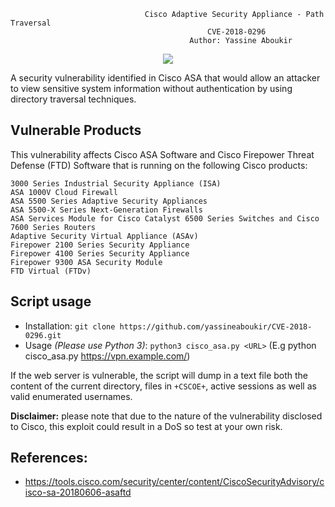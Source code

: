                                   Cisco Adaptive Security Appliance - Path Traversal
                                                CVE-2018-0296
                                            Author: Yassine Aboukir
                            
<p align="center"><a target="_blank" href="https://twitter.com/yassineaboukir"><img src="https://img.shields.io/twitter/follow/yassineaboukir.svg?logo=twitter"></a></p>

A security vulnerability identified in Cisco ASA that would allow an attacker to view sensitive system information without authentication by using directory traversal techniques.

## Vulnerable Products
This vulnerability affects Cisco ASA Software and Cisco Firepower Threat Defense (FTD) Software that is running on the following Cisco products:

    3000 Series Industrial Security Appliance (ISA)
    ASA 1000V Cloud Firewall
    ASA 5500 Series Adaptive Security Appliances
    ASA 5500-X Series Next-Generation Firewalls
    ASA Services Module for Cisco Catalyst 6500 Series Switches and Cisco 7600 Series Routers
    Adaptive Security Virtual Appliance (ASAv)
    Firepower 2100 Series Security Appliance
    Firepower 4100 Series Security Appliance
    Firepower 9300 ASA Security Module
    FTD Virtual (FTDv)

## Script usage
- Installation: `git clone https://github.com/yassineaboukir/CVE-2018-0296.git`
- Usage *(Please use Python 3)*: `python3 cisco_asa.py <URL>` (E.g python cisco_asa.py https://vpn.example.com/)

If the web server is vulnerable, the script will dump in a text file both the content of the current directory, files in `+CSCOE+`, active sessions as well as valid enumerated usernames.

**Disclaimer:** please note that due to the nature of the vulnerability disclosed to Cisco, this exploit could result in a DoS so test at your own risk.

## References:
- https://tools.cisco.com/security/center/content/CiscoSecurityAdvisory/cisco-sa-20180606-asaftd
